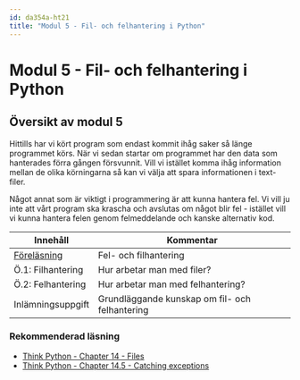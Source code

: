 ```yaml
---
id: da354a-ht21
title: "Modul 5 - Fil- och felhantering i Python"
---
```


# Modul 5 - Fil- och felhantering i Python

## Översikt av modul 5

Hittills har vi kört program som endast kommit ihåg saker så länge programmet körs. När vi sedan startar om programmet har den data som hanterades förra gången försvunnit. Vill vi istället komma ihåg information mellan de olika körningarna så kan vi välja att spara informationen i text-filer.

Något annat som är viktigt i programmering är att kunna hantera fel. Vi vill ju inte att vårt program ska krascha och avslutas om något blir fel - istället vill vi kunna hantera felen genom felmeddelande och kanske alternativ kod.

| Innehåll | Kommentar |
| --- | --- |
| [Föreläsning](../lecture) | Fel- och filhantering |
| Ö.1: Filhantering | Hur arbetar man med filer? |
| Ö.2: Felhantering | Hur arbetar man med felhantering? |
| Inlämningsuppgift | Grundläggande kunskap om fil- och felhantering |

### Rekommenderad läsning

- [Think Python - Chapter 14 - Files](http://greenteapress.com/thinkpython2/html/thinkpython2015.html)
- [Think Python - Chapter 14.5 - Catching exceptions](http://greenteapress.com/thinkpython2/html/thinkpython2015.html#sec169)
